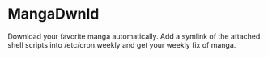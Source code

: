 MangaDwnld
==========

Download your favorite manga automatically. 
Add a symlink of the attached shell scripts into /etc/cron.weekly and get your weekly fix of manga.
